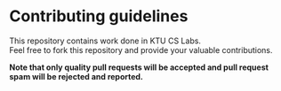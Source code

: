 # Contributing guidelines

This repository contains work done in KTU CS Labs.  
Feel free to fork this repository and provide your valuable contributions.  

**Note that only quality pull requests will be accepted and pull request spam will be rejected and reported.**
